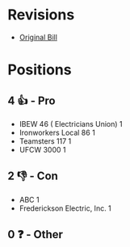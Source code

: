 # Revisions
* [Original Bill](1/)

# Positions
## 4 👍 - Pro
* IBEW 46 ( Electricians Union) 1
* Ironworkers Local 86 1
* Teamsters 117 1
* UFCW 3000 1

## 2 👎 - Con
* ABC 1
* Frederickson Electric, Inc. 1

## 0 ❓ - Other
